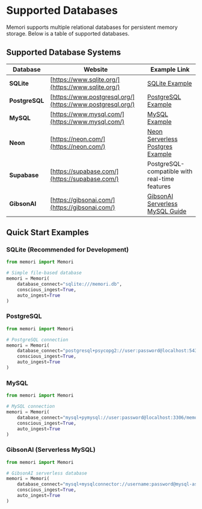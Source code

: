 # Supported Databases

Memori supports multiple relational databases for persistent memory storage. Below is a table of supported databases.

## Supported Database Systems

| Database | Website | Example Link |
|----------|---------|--------------|
| **SQLite** | [https://www.sqlite.org/](https://www.sqlite.org/) | [SQLite Example](https://github.com/GibsonAI/memori/tree/main/examples/databases/sqlite_demo.py) |
| **PostgreSQL** | [https://www.postgresql.org/](https://www.postgresql.org/) | [PostgreSQL Example](https://github.com/GibsonAI/memori/tree/main/examples/databases/postgres_demo.py) |
| **MySQL** | [https://www.mysql.com/](https://www.mysql.com/) | [MySQL Example](https://github.com/GibsonAI/memori/tree/main/examples/databases/mysql_demo.py) |
| **Neon** | [https://neon.com/](https://neon.com/) | [Neon Serverless Postgres Example](./examples/databases/neon_demo.py) |
| **Supabase** | [https://supabase.com/](https://supabase.com/) | PostgreSQL-compatible with real-time features |
| **GibsonAI** | [https://gibsonai.com/](https://gibsonai.com/) | [GibsonAI Serverless MySQL Guide](open-source/databases/gibsonai.md) |

## Quick Start Examples

### SQLite (Recommended for Development)
```python
from memori import Memori

# Simple file-based database
memori = Memori(
    database_connect="sqlite:///memori.db",
    conscious_ingest=True,
    auto_ingest=True
)
```

### PostgreSQL
```python
from memori import Memori

# PostgreSQL connection
memori = Memori(
    database_connect="postgresql+psycopg2://user:password@localhost:5432/memori_db",
    conscious_ingest=True,
    auto_ingest=True
)
```

### MySQL
```python
from memori import Memori

# MySQL connection
memori = Memori(
    database_connect="mysql+pymysql://user:password@localhost:3306/memori_db",
    conscious_ingest=True,
    auto_ingest=True
)
```

### GibsonAI (Serverless MySQL)
```python
from memori import Memori

# GibsonAI serverless database
memori = Memori(
    database_connect="mysql+mysqlconnector://username:password@mysql-assembly.gibsonai.com/database_name",
    conscious_ingest=True,
    auto_ingest=True
)
```